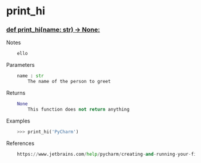 # print_hi #

### [def print_hi(name: str) -> None:](./..//main.py#L1) ###

Notes

```python
    ello
```

Parameters

```python
    name : str
        The name of the person to greet
```

Returns

```python
    None
        This function does not return anything
```

Examples

```python
    >>> print_hi('PyCharm')
```

References

```python
    https://www.jetbrains.com/help/pycharm/creating-and-running-your-first-python-project.html
```

